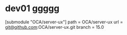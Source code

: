 # dev01 ggggg

[submodule "OCA/server-ux"]
	path = OCA/server-ux
	url = git@github.com:OCA/server-ux.git
	branch = 15.0

